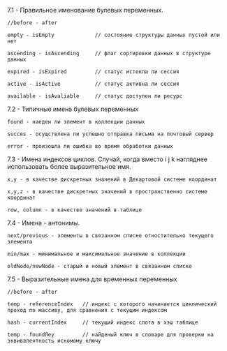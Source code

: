 7.1 - Правильное именование булевых переменных.
```
//before - after

empty - isEmpty             // состояние структуры данных пустой или нет

ascending - isAscending     // флаг сортировки данных в структуре данных

expired - isExpired         // статус истекла ли сессия

active - isActive           // статус активна ли сессия

available - isAvaliable     // статус доступен ли ресурс
```

7.2 - Типичные имена булевых переменных
```
found - наеден ли элемент в коллекции данных

succes - осущствлена ли успешно отправка письма на почтовый сервер

error - произошла ли ошибка во время обработки данных
```

7.3 - Имена индексов циклов. Случай, когда вместо i j k нагляднее использовать более выразительное имя.
```
x,y - в качестве дискретных значений в Декартовой системе координат

x,y,z - в качестве дискретных значений в пространственно системе координат

row, column - в качестве значений в таблице
```

7.4 - Имена - антонимы.
```
next/previous - элементы в связанном списке отностительно текущего элемента

min/max - минимальное и максимальное значение в коллекции

oldNode/newNode - старый и новый элемент в связанном списке 
```

7.5 - Выразительные имена для временных переменных
```
//before - after

temp - referenceIndex   // индекс с которого начинается циклический проход по массиву, для сравнения с текущим индексом

hash - currentIndex     // текущий индекс слота в хэш таблице

temp - foundЛey         // найденый ключ в словаре для проверки на эквивалентность искомому ключу
```
